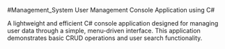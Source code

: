 #Management_System
User Management Console Application using C#

A lightweight and efficient C# console application designed for managing user data through a simple, menu-driven interface. This application demonstrates basic CRUD operations and user search functionality.

